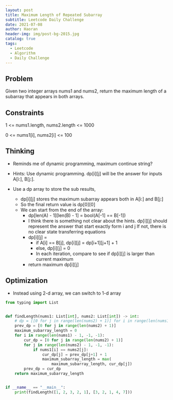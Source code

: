 ```yaml
---
layout: post
title: Maximum Length of Repeated Subarray
subtitle: Leetcode Daily Challenge
date: 2021-07-08
author: Haoran
header-img: img/post-bg-2015.jpg
catalog: true
tags: 
  - Leetcode
  - Algorithm
  - Daily Challenge
---
```



## Problem
Given two integer arrays nums1 and nums2, return the maximum length of a subarray that appears in both arrays.

## Constraints
1 <= nums1.length, nums2.length <= 1000

0 <= nums1[i], nums2[i] <= 100

## Thinking
* Reminds me of dynamic programming, maximum continue string? 

* Hints: Use dynamic programming. dp[i][j] will be the answer for inputs A[i:], B[j:].

* Use a dp array to store the sub results,
    * dp[i][j] stores the maximum subarray appears both in A[i:] and B[j:]
    * So the final return value is dp[0][0]
    * We can start from the end of the array:
        * dp[len(A) - 1][len(B) - 1] = bool(A[-1] == B[-1])
        * I think there is something not clear about the hints. dp[i][j] should represent the answer that start exactly form i and j
          If not, there is no clear state transferring equations
        * dp[i][j] = 
            * if A[i] == B[j], dp[i][j] = dp[i+1][j+1] + 1
            * else, dp[i][j] = 0
            * In each iteration, compare to see if dp[i][j] is larger than current maximum
        * return maximum dp[i][j]

## Optimization
* Instead using 2-d array, we can switch to 1-d array


```python
from typing import List


def findLength(nums1: List[int], nums2: List[int]) -> int:
    # dp = [[0 for j in range(len(nums2) + 1)] for i in range(len(nums1) + 1)]
    prev_dp = [0 for j in range(len(nums2) + 1)]
    maximum_subarray_length = 0
    for i in range(len(nums1) - 1, -1, -1):
        cur_dp = [0 for j in range(len(nums2) + 1)]
        for j in range(len(nums2) - 1, -1, -1):
            if nums1[i] == nums2[j]:
                cur_dp[j] = prev_dp[j+1] + 1
                maximum_subarray_length = max(
                    maximum_subarray_length, cur_dp[j])
        prev_dp = cur_dp
    return maximum_subarray_length


if __name__ == "__main__":
    print(findLength([1, 2, 3, 2, 1], [3, 2, 1, 4, 7]))
```